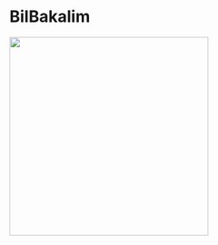 # BilBakalim
<img src="![Screenshot_20220203-221647_Bil Bakalm](https://user-images.githubusercontent.com/77547205/152701318-ad6b5721-7de5-4f5b-b4f1-f941e01132ce.jpg)" width="350">
